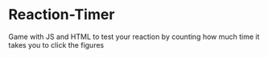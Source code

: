 # Reaction-Timer
Game with JS and HTML to test your reaction by counting how much time it takes you to click the figures
